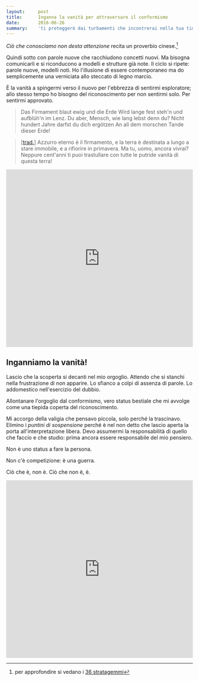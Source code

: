 ```yaml
---
layout:     post
title:      Inganna la vanità per attraversare il conformismo
date:       2016-06-26
summary:    'ti proteggerò dai turbamenti che incontrerai nella tua timeline'
---
```


*Ciò che conosciamo non desta attenzione* recita un proverbio cinese.[^1]

Quindi sotto con parole nuove che racchiudono concetti nuovi. Ma bisogna comunicarli e si riconducono a modelli e strutture già note. Il ciclo si ripete: parole nuove, modelli noti. Ho l'illusione di essere contemporaneo ma do semplicemente una verniciata allo steccato di legno marcio.

È la vanità a spingermi verso il nuovo per l'ebbrezza di sentirmi esploratore; allo stesso tempo ho bisogno del riconoscimento per non sentirmi solo. Per sentirmi approvato.

> Das Firmament blaut ewig und die Erde
Wird lange fest steh'n und aufblüh'n im Lenz.
Du aber, Mensch, wie lang lebst denn du?
Nicht hundert Jahre darfst du dich ergötzen
An all dem morschen Tande dieser Erde!

> [[trad.](http://www.flaminioonline.it/Guide/Mahler/Mahler-vonderErde-testo.html)] Azzurro eterno è il firmamento, e la terra
è destinata a lungo a stare immobile, e a rifiorire in primavera.
Ma tu, uomo, ancora vivrai?
Neppure cent'anni ti puoi trastullare
con tutte le putride vanità di questa terra!

<iframe width="100%" height="480" src="https://www.youtube.com/embed/X2KWW2jY50A" frameborder="0" allowfullscreen></iframe>

## Inganniamo la vanità!

Lascio che la scoperta si decanti nel mio orgoglio. Attendo che si stanchi nella frustrazione di non apparire. Lo sfianco a colpi di assenza di parole. Lo addomestico nell'esercizio del dubbio.

Allontanare l'orgoglio dal conformismo, vero status bestiale che mi avvolge come una tiepida coperta del riconoscimento.

Mi accorgo della valigia che pensavo piccola, solo perché la trascinavo. Elimino i *puntini di sospensione* perché è nel non detto che lascio aperta la porta all'interpretazione libera. Devo assumermi la responsabilità di quello che faccio e che studio: prima ancora essere responsabile del mio pensiero.

Non è uno status a fare la persona.

Non c'è competizione: è una guerra.

Ciò che è, non è. Ciò che non è, è.

<iframe width="100%" height="480" src="https://www.youtube.com/embed/1em_I2yPpeo" frameborder="0" allowfullscreen></iframe>

[^1]: per approfondire si vedano i [36 stratagemmi](https://it.wikipedia.org/wiki/Trentasei_stratagemmi)
